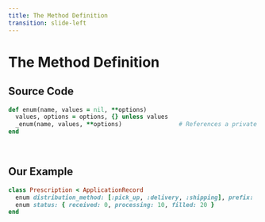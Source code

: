 ```yaml
---
title: The Method Definition
transition: slide-left
---
```


# The Method Definition

## Source Code

```rb {hide|*} filename="rails/activerecord/lib/active_record/enum.rb"
def enum(name, values = nil, **options)
  values, options = options, {} unless values
  _enum(name, values, **options)                # References a private method defined later in the file
end
```

<br />

## Our Example

```rb {hide|*} filename="app/models/prescription.rb"
class Prescription < ApplicationRecord
  enum distribution_method: [:pick_up, :delivery, :shipping], prefix: 'distribution'  # Implicit – magical 🦄
  enum status: { received: 0, processing: 10, filled: 20 }                            # Explicit – no magic 💩
end
```

<!--
Defined on Line 216

Arguments:

- `name`
- `values` – with default `nil` value
- `**options` – `**` means it's a Hash
-->

